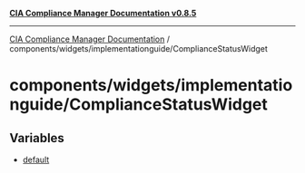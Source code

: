[**CIA Compliance Manager Documentation v0.8.5**](../../../../README.md)

***

[CIA Compliance Manager Documentation](../../../../modules.md) / components/widgets/implementationguide/ComplianceStatusWidget

# components/widgets/implementationguide/ComplianceStatusWidget

## Variables

- [default](variables/default.md)
